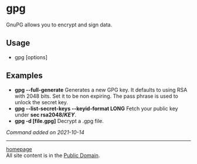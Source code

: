 # gpg
GnuPG allows you to encrypt and sign data.

## Usage
- gpg [options]

## Examples
- **gpg --full-generate** Generates a new GPG key. It defaults to using RSA with 2048 bits. Set it to be non expiring. The pass phrase is used to unlock the secret key.
- **gpg --list-secret-keys --keyid-format LONG** Fetch your public key under **sec rsa2048/*KEY***.
- **gpg -d [file.gpg]** Decrypt a .gpg file.

*Command added on 2021-10-14*

---

[homepage](../index.html)\
All site content is in the [Public Domain](http://unlicense.org/).
